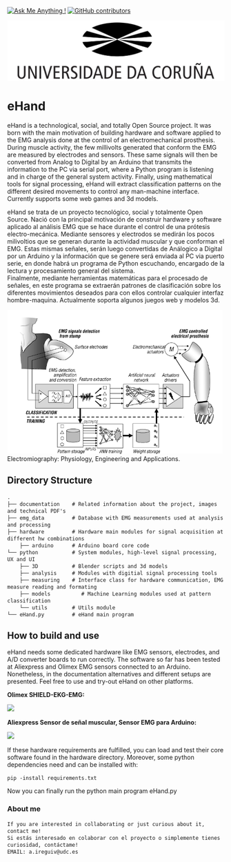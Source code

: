 [![Ask Me Anything !](https://img.shields.io/badge/Ask%20me-anything-1abc9c.svg)](https://www.linkedin.com/in/aireguivalcarcel/)
[![GitHub contributors](https://img.shields.io/badge/-contributors-blue)](https://github.com/aleir97/ehand/graphs/contributors/)

<center>
    <img src="https://github.com/aleir97/eHand/blob/master/documentation/misce/udc_logo.jpg" high="300" width="800" class="center">
  </center>
</html>

# eHand
eHand is a technological, social, and totally Open Source project. It was born with the main motivation of building hardware and software applied to the EMG analysis done at the control of an electromechanical prosthesis.
During muscle activity, the few millivolts generated that conform the EMG are measured by electrodes and sensors. These same signals will then be converted from Analog to Digital by an Arduino that transmits the information to the PC via serial port, where a Python program is listening and in charge of the general system activity.
Finally, using mathematical tools for signal processing, eHand will extract classification patterns on the different desired movements to control any man-machine interface. Currently supports some web games and 3d models.

eHand se trata de un proyecto tecnológico, social y totalmente Open Source. Nació con la principal motivación de construir hardware y software aplicado al análisis EMG que se hace durante el control de una prótesis electro-mecánica.
Mediante sensores y electrodos se medirán los pocos milivoltios que se generan durante la actividad muscular y que conforman el EMG. Estas mismas señales, serán luego convertidas de Análogico a Digital por un Arduino y la información que se genere será enviada al PC via puerto serie, en donde habrá un programa de Python escuchando, encargado de la lectura y procesamiento general del sistema.\
Finalmente, mediante herramientas matemáticas para el procesado de señales, en este programa se extraerán patrones de clasificación sobre los diferentes movimientos deseados para con ellos controlar cualquier interfaz hombre-maquina. Actualmente soporta algunos juegos web y modelos 3d. 


<html>
  <head>
    <img src="https://github.com/aleir97/eHand/blob/master/documentation/misce/prostheses_general_architecture.png" high="300" width="500" class="center">
	<figcaption> Electromiography: Physiology, Engineering and Applications. </figcaption>
  </head>
</html>

Directory Structure
------
    .
    ├── documentation    # Related information about the project, images and technical PDF's
    ├── emg_data         # Database with EMG measurements used at analysis and processing
    ├── hardware         # Hardware main modules for signal acquisition at different hw combinations
        ├── arduino      # Arduino board core code
    └── python           # System modules, high-level signal processing, UX and UI
        ├── 3D           # Blender scripts and 3d models 
        ├── analysis     # Modules with digitial signal processing tools 
        ├── measuring    # Interface class for hardware communication, EMG measure reading and formating
        ├── models      	# Machine Learning modules used at pattern classification 
        └── utils        # Utils module
    └── eHand.py         # eHand main program


How to build and use
------
eHand needs some dedicated hardware like EMG sensors, electrodes, and A/D converter boards to run correctly. The software so far has been tested at Aliexpress and Olimex EMG sensors connected to an Arduino. Nonetheless, in the documentation alternatives and different setups are presented. Feel free to use and try-out eHand on other platforms.
 
**Olimex SHIELD-EKG-EMG:**
<html>
  <head>
    <img src="https://www.olimex.com/Products/Duino/Shields/SHIELD-EKG-EMG/images/thumbs/310x230/SHIELD-EKG-EMG-01.jpg" high="150" width="400" onclick="">
  </head>
</html>

**Aliexpress Sensor de señal muscular, Sensor EMG para Arduino:**
<html>
  <head>
    <img src="https://ae01.alicdn.com/kf/HTB1CWTKayzxK1RkSnaVq6xn9VXaA.jpg" high="150" width="400" onclick="">
  </head>
</html>

If these hardware requirements are fulfilled, you can load and test their core software found in the hardware directory. Moreover, some python dependencies need and can be installed with:

```console
pip -install requirements.txt 
```

Now you can finally run the python main program eHand.py

### About me
    If you are interested in collaborating or just curious about it, contact me!
    Si estás interesado en colaborar con el proyecto o simplemente tienes curiosidad, contáctame!
    EMAIL: a.ireguiv@udc.es
    

